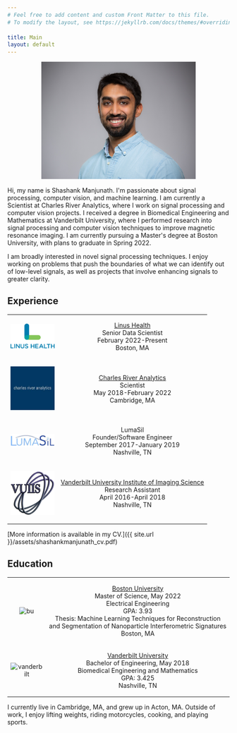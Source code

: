 ```yaml
---
# Feel free to add content and custom Front Matter to this file.
# To modify the layout, see https://jekyllrb.com/docs/themes/#overriding-theme-defaults

title: Main
layout: default
---
```


<p align="center">
    <img src="./assets/ManjunathShashank_headshot.jpg" alt="headshot" width=350 />
</p>

Hi, my name is Shashank Manjunath. I'm passionate about signal processing, computer vision, and machine learning. I am
currently a Scientist at Charles River Analytics, where I work on signal processing and computer vision projects. I
received a degree in Biomedical Engineering and Mathematics at Vanderbilt University, where I performed research into
signal processing and computer vision techniques to improve magnetic resonance imaging. I am currently pursuing a
Master's degree at Boston University, with plans to graduate in Spring 2022.

I am broadly interested in novel signal processing techniques. I enjoy working on problems that push the boundaries of
what we can identify out of low-level signals, as well as projects that involve enhancing signals to greater clarity.

## Experience

<table>
    <tr>
        <td>
            <p align="center">
                <img src="./assets/linus.png" alt="linus" width=100 />
            </p>
        </td>
        <td>
            <p align = "center">
                <a href="https://linushealth.com/" target="_blank">Linus Health</a><br />
                Senior Data Scientist<br />
                February 2022-Present<br />
                Boston, MA
            </p>
        </td>
    </tr>
    <tr>
        <td>
            <p align="center">
                <img src="./assets/cra.jpg" alt="cra" width=100 />
            </p>
        </td>
        <td>
            <p align = "center">
                <a href="https://cra.com/" target="_blank">Charles River Analytics</a><br />
                Scientist<br />
                May 2018-February 2022<br />
                Cambridge, MA
            </p>
        </td>
    </tr>
    <tr>
        <td>
            <p align="center">
                <img src="./assets/lumasil.jpg" alt="lumasil" width=100 />
            </p>
        </td>
        <td>
            <p align = "center">
                LumaSil<br />
                Founder/Software Engineer<br />
                September 2017-January 2019<br />
                Nashville, TN
            </p>
        </td>
    </tr>
    <tr>
        <td>
            <p align="center">
                <img src="./assets/vuiis.png" alt="vuiis" width=100 />
            </p>
        </td>
        <td>
            <p align = "center">
                <a href="https://vuiis.vumc.org/" target="_blank">Vanderbilt University Institute of Imaging Science</a><br />
                Research Assistant<br />
                April 2016-April 2018<br />
                Nashville, TN
            </p>
        </td>
    </tr>
</table>

[More information is available in my CV.]({{ site.url }}/assets/shashankmanjunath_cv.pdf)

## Education

<table>
    <tr>
        <td>
            <p align = "center">
                <img src="https://upload.wikimedia.org/wikipedia/commons/3/31/Boston_University_wordmark.svg" alt="bu" width=100 />
            </p>
        </td>
        <td>
            <p align = "center">
                <a href="https://www.bu.edu/" target="_blank">Boston University</a><br />
                Master of Science, May 2022<br />
                Electrical Engineering<br />
                GPA: 3.93<br />
                Thesis: Machine Learning Techniques for Reconstruction and Segmentation of Nanoparticle Interferometric
                Signatures<br />
                Boston, MA
            </p>
        </td>
    </tr>
    <tr>
        <td>
            <p align = "center">
                <img src="https://cdn.vanderbilt.edu/vu-news/files/20190417224211/vu05c.jpg" alt="vanderbilt" width=100 />
            </p>
        </td>
        <td>
            <p align = "center">
                <a href="https://www.vanderbilt.edu/" target="_blank">Vanderbilt University</a><br />
                Bachelor of Engineering, May 2018<br />
                Biomedical Engineering and Mathematics<br />
                GPA: 3.425<br />
                Nashville, TN
            </p>
        </td>
    </tr>
</table>

I currently live in Cambridge, MA, and grew up in Acton, MA. Outside of work, I enjoy lifting weights, riding
motorcycles, cooking,  and playing sports.
